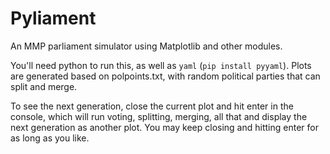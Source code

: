 # Pyliament
An MMP parliament simulator using Matplotlib and other modules.

You'll need python to run this, as well as `yaml` (`pip install pyyaml`).
Plots are generated based on polpoints.txt, with random political parties that can split and merge.

To see the next generation, close the current plot and hit enter in the console, which will run voting, splitting, merging, all that and display the next generation as another plot. You may keep closing and hitting enter for as long as you like.
